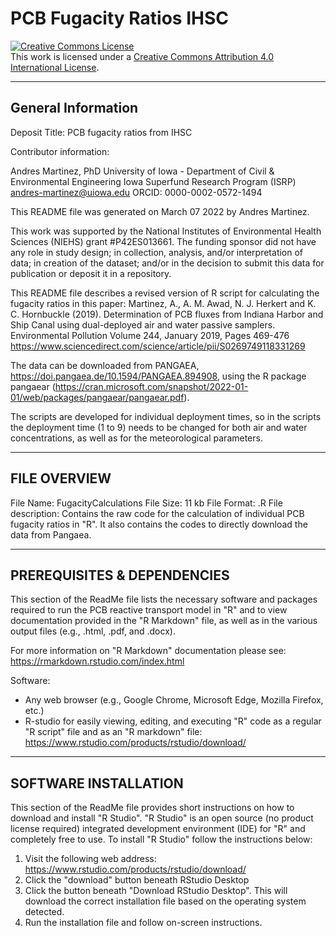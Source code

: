 # PCB Fugacity Ratios IHSC

<a rel="license" href="http://creativecommons.org/licenses/by/4.0/"><img alt="Creative Commons License" style="border-width:0" src="https://i.creativecommons.org/l/by/4.0/88x31.png" /></a><br />This work is licensed under a <a rel="license" href="http://creativecommons.org/licenses/by/4.0/">Creative Commons Attribution 4.0 International License</a>.

----------------------
General Information
----------------------

Deposit Title: PCB fugacity ratios from IHSC

Contributor information:

Andres Martinez, PhD
University of Iowa - Department of Civil & Environmental Engineering
Iowa Superfund Research Program (ISRP)
andres-martinez@uiowa.edu
ORCID: 0000-0002-0572-1494

This README file was generated on March 07 2022 by Andres Martinez.

This work was supported by the National Institutes of Environmental Health Sciences (NIEHS) grant #P42ES013661.  The funding sponsor did not have any role in study design; in collection, analysis, and/or interpretation of data; in creation of the dataset; and/or in the decision to submit this data for publication or deposit it in a repository.


This README file describes a revised version of R script for calculating the fugacity ratios in this paper: Martinez, A., A. M. Awad, N. J. Herkert and K. C. Hornbuckle (2019). Determination of PCB fluxes from Indiana Harbor and Ship Canal using dual-deployed air and water passive samplers. Environmental Pollution Volume 244, January 2019, Pages 469-476 https://www.sciencedirect.com/science/article/pii/S0269749118331269

The data can be downloaded from PANGAEA, https://doi.pangaea.de/10.1594/PANGAEA.894908, using the R package pangaear (https://cran.microsoft.com/snapshot/2022-01-01/web/packages/pangaear/pangaear.pdf).

The scripts are developed for individual deployment times, so in the scripts the deployment time (1 to 9) needs to be changed for both air and water concentrations, as well as for the meteorological parameters.

--------
FILE OVERVIEW
--------

File Name: FugacityCalculations
File Size: 11 kb
File Format: .R
File description: Contains the raw code for the calculation of individual PCB fugacity ratios in "R". It also contains the codes to directly download the data from Pangaea.

--------
PREREQUISITES & DEPENDENCIES
--------

This section of the ReadMe file lists the necessary software and packages required to run the PCB reactive transport model in "R" and to view documentation provided in the "R Markdown" file, as well as in the various output files (e.g., .html, .pdf, and .docx).

For more information on "R Markdown" documentation please see: https://rmarkdown.rstudio.com/index.html

Software:
- Any web browser (e.g., Google Chrome, Microsoft Edge, Mozilla Firefox, etc.)
- R-studio for easily viewing, editing, and executing "R" code as a regular "R script" file and as an "R markdown" file: https://www.rstudio.com/products/rstudio/download/

--------
SOFTWARE INSTALLATION
--------

This section of the ReadMe file provides short instructions on how to download and install "R Studio".  "R Studio" is an open source (no product license required) integrated development environment (IDE) for "R" and completely free to use.  To install "R Studio" follow the instructions below:

1. Visit the following web address: https://www.rstudio.com/products/rstudio/download/
2. Click the "download" button beneath RStudio Desktop
3. Click the button beneath "Download RStudio Desktop".  This will download the correct installation file based on the operating system detected.
4. Run the installation file and follow on-screen instructions. 


